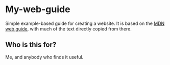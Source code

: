 # My-web-guide
 Simple example-based guide for creating a website. It is based on the [MDN web guide](https://developer.mozilla.org/en-US/docs/Learn/Getting_started_with_the_web), with much of the text directly copied from there.

## Who is this for?
 Me, and anybody who finds it useful.
